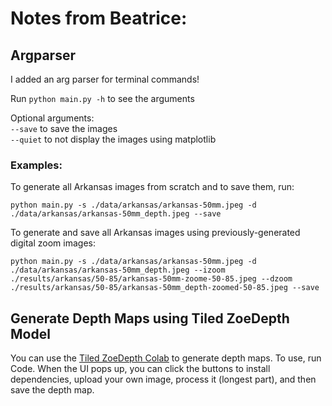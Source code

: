 # Notes from Beatrice:

## Argparser
I added an arg parser for terminal commands!

Run `python main.py -h` to see the arguments

Optional arguments:\
`--save` to save the images\
`--quiet` to not display the images using matplotlib

### Examples:
To generate all Arkansas images from scratch and to save them, run:

`python main.py -s ./data/arkansas/arkansas-50mm.jpeg -d ./data/arkansas/arkansas-50mm_depth.jpeg --save`

To generate and save all Arkansas images using previously-generated digital zoom images:

`python main.py -s ./data/arkansas/arkansas-50mm.jpeg -d ./data/arkansas/arkansas-50mm_depth.jpeg --izoom ./results/arkansas/50-85/arkansas-50mm-zoome-50-85.jpeg --dzoom ./results/arkansas/50-85/arkansas-50mm_depth-zoomed-50-85.jpeg --save`

## Generate Depth Maps using Tiled ZoeDepth Model
You can use the [Tiled ZoeDepth Colab](https://colab.research.google.com/drive/1wbbXpMC_UUwE3e7Tifq9fYNnd5Rn0zna?usp=sharing#scrollTo=qnfC4dBNbTMh) to generate depth maps. To use, run Code. When the UI pops up, you can click the buttons to install dependencies, upload your own image, process it (longest part), and then save the depth map.